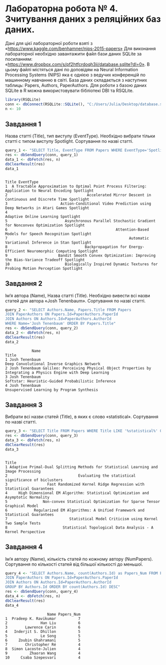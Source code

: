 # Лабораторна робота № 4. Зчитування даних з реляційних баз даних.
Дані для цієї лабораторної роботи взяті з «https://www.kaggle.com/benhamner/nips-2015-papers»
Для виконання лабораторної необхідно завантажити файл бази даних SQLite за посиланням: «https://www.dropbox.com/s/pf2htfcrdoqh3ii/database.sqlite?dl=0».
В цьому файлі містяться дані по доповідям на Neural Information Processing Systems (NIPS) яка є однією з ведучих конференцій по машинному навчанню в світі. База даних складається з наступних таблиць: Papers, Authors, PaperAuthors.
Для роботи з базою даних SQLite в R можна використовувати бібліотекі DBI та
RSQLite.
```r
library(RSQLite)
conn <- dbConnect(RSQLite::SQLite(), "C:/Users/Julia/Desktop/database.sqlite")
n <- 10
```
## Завдання 1
Назва статті (Title), тип виступу (EventType). Необхідно вибрати тільки статті с типом виступу Spotlight. Сортування по назві статті.
```r
query_1 <- "SELECT Title, EventType FROM Papers WHERE EventType='Spotlight' ORDER BY Title"
res <- dbSendQuery(conn, query_1)
data_1 <- dbFetch(res, n)
dbClearResult(res)
data_1
```
```
                                                                                          Title EventType
1  A Tractable Approximation to Optimal Point Process Filtering: Application to Neural Encoding Spotlight
2                                    Accelerated Mirror Descent in Continuous and Discrete Time Spotlight
3                        Action-Conditional Video Prediction using Deep Networks in Atari Games Spotlight
4                                                                      Adaptive Online Learning Spotlight
5                          Asynchronous Parallel Stochastic Gradient for Nonconvex Optimization Spotlight
6                                                 Attention-Based Models for Speech Recognition Spotlight
7                                                       Automatic Variational Inference in Stan Spotlight
8                                   Backpropagation for Energy-Efficient Neuromorphic Computing Spotlight
9                       Bandit Smooth Convex Optimization: Improving the Bias-Variance Tradeoff Spotlight
10                         Biologically Inspired Dynamic Textures for Probing Motion Perception Spotlight
```
## Завдання 2
Ім’я автора (Name), Назва статті (Title). Необхідно вивести всі назви статей для автора «Josh Tenenbaum». Сортування по назві статті.
```r
query_2 <- "SELECT Authors.Name, Papers.Title FROM Papers
JOIN PaperAuthors ON Papers.Id=PaperAuthors.PaperId
JOIN Authors ON Authors.Id=PaperAuthors.AuthorId
WHERE Name='Josh Tenenbaum' ORDER BY Papers.Title"
res <- dbSendQuery(conn, query_2)
data_2 <- dbFetch(res, n)
dbClearResult(res)
data_2
```
```
            Name                                                                                             Title
1 Josh Tenenbaum                                                       Deep Convolutional Inverse Graphics Network
2 Josh Tenenbaum Galileo: Perceiving Physical Object Properties by Integrating a Physics Engine with Deep Learning
3 Josh Tenenbaum                                                Softstar: Heuristic-Guided Probabilistic Inference
4 Josh Tenenbaum                                                        Unsupervised Learning by Program Synthesis
```
## Завдання 3
Вибрати всі назви статей (Title), в яких є слово «statistical». Сортування по назві статті.
```r
query_3 <- "SELECT Title FROM Papers WHERE Title LIKE '%statistical%' ORDER BY Title"
res <- dbSendQuery(conn, query_3)
data_3 <- dbFetch(res, n)
dbClearResult(res)
data_3
```
```
                                                                                 Title
1 Adaptive Primal-Dual Splitting Methods for Statistical Learning and Image Processing
2                                Evaluating the statistical significance of biclusters
3                  Fast Randomized Kernel Ridge Regression with Statistical Guarantees
4     High Dimensional EM Algorithm: Statistical Optimization and Asymptotic Normality
5                Non-convex Statistical Optimization for Sparse Tensor Graphical Model
6            Regularized EM Algorithms: A Unified Framework and Statistical Guarantees
7                            Statistical Model Criticism using Kernel Two Sample Tests
8                         Statistical Topological Data Analysis - A Kernel Perspective
```
## Завдання 4
Ім’я автору (Name), кількість статей по кожному автору (NumPapers). Сортування по кількості статей від більшої кількості до меньшої.
```r
query_4 <- "SELECT Authors.Name, count(Authors.Id) as Papers_Num FROM Papers
JOIN PaperAuthors ON Papers.Id=PaperAuthors.PaperId
JOIN Authors ON Authors.Id=PaperAuthors.AuthorId
GROUP BY Authors.Id ORDER BY count(Authors.Id) DESC"
res <- dbSendQuery(conn, query_4)
data_4 <- dbFetch(res, n)
dbClearResult(res)
data_4
```
```
                   Name Papers_Num
1  Pradeep K. Ravikumar          7
2               Han Liu          6
3        Lawrence Carin          6
4   Inderjit S. Dhillon          5
5               Le Song          5
6     Zoubin Ghahramani          5
7        Christopher Ré          4
8  Simon Lacoste-Julien          4
9          Zhaoran Wang          4
10     Csaba Szepesvari          4
```
